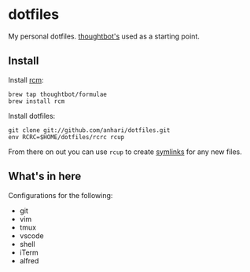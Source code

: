 # dotfiles

My personal dotfiles. [thoughtbot's](https://github.com/thoughtbot/dotfiles)
used as a starting point.

## Install

Install [rcm](https://github.com/thoughtbot/rcm):

    brew tap thoughtbot/formulae
    brew install rcm

Install dotfiles:

    git clone git://github.com/anhari/dotfiles.git
    env RCRC=$HOME/dotfiles/rcrc rcup

From there on out you can use `rcup` to create
[symlinks](https://en.wikipedia.org/wiki/Symbolic_link) for any new files.

## What's in here

Configurations for the following:

- git
- vim
- tmux
- vscode
- shell
- iTerm
- alfred
